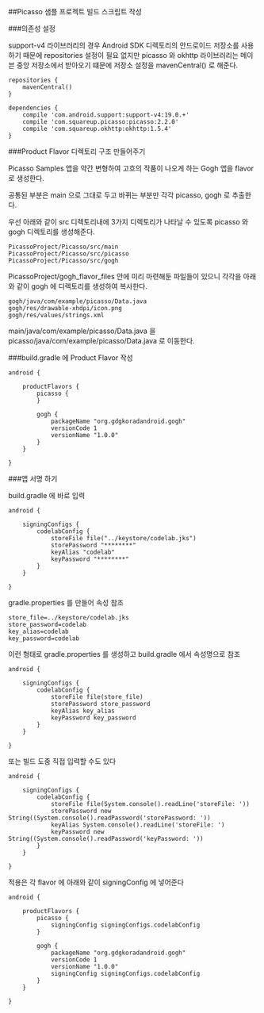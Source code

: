 ##Picasso 샘플 프로젝트 빌드 스크립트 작성

###의존성 설정
    
support-v4 라이브러리의 경우 Android SDK 디렉토리의 안드로이드 저장소를 사용하기 때문에 repositories 설정이 필요 없지만 picasso 와 okhttp 라이브러리는 메이븐 중앙 저장소에서 받아오기 떄문에 저장소 설정을 mavenCentral() 로 해준다.
    
    repositories {
        mavenCentral()
    }
    
    dependencies {
        compile 'com.android.support:support-v4:19.0.+'
        compile 'com.squareup.picasso:picasso:2.2.0'
        compile 'com.squareup.okhttp:okhttp:1.5.4'
    }
    
###Product Flavor 디렉토리 구조 만들어주기

Picasso Samples 앱을 약간 변형하여 고흐의 작품이 나오게 하는 Gogh 앱을 flavor 로 생성한다.

공통된 부분은 main 으로 그대로 두고 바뀌는 부분만 각각 picasso, gogh 로 추출한다.

우선 아래와 같이 src 디렉토리내에 3가지 디렉토리가 나타날 수 있도록 picasso 와 gogh 디렉토리를 생성해준다.

    PicassoProject/Picasso/src/main
    PicassoProject/Picasso/src/picasso
    PicassoProject/Picasso/src/gogh
    
PicassoProject/gogh_flavor_files 안에 미리 마련해둔 파일들이 있으니 각각을 아래와 같이 gogh 에 디렉토리를 생성하여 복사한다.

    gogh/java/com/example/picasso/Data.java
    gogh/res/drawable-xhdpi/icon.png
    gogh/res/values/strings.xml
    
main/java/com/example/picasso/Data.java 을 picasso/java/com/example/picasso/Data.java 로 이동한다.

###build.gradle 에 Product Flavor 작성

    android {

        productFlavors {
            picasso {
            }
    
            gogh {
                packageName "org.gdgkoradandroid.gogh"
                versionCode 1
                versionName "1.0.0"
            }
        }

    }

###앱 서명 하기

build.gradle 에 바로 입력

    android {

        signingConfigs {
            codelabConfig {
                storeFile file("../keystore/codelab.jks")
                storePassword "********"
                keyAlias "codelab"
                keyPassword "********"
            }
        }
        
    }
    
gradle.properties 를 만들어 속성 참조

    store_file=../keystore/codelab.jks
    store_password=codelab
    key_alias=codelab
    key_password=codelab
    
이런 형태로 gradle.properties 를 생성하고 build.gradle 에서 속성명으로 참조

    android {

        signingConfigs {
            codelabConfig {
                storeFile file(store_file)
                storePassword store_password
                keyAlias key_alias
                keyPassword key_password
            }
        }
    
    }
    
또는 빌드 도중 직접 입력할 수도 있다

    android {

        signingConfigs {
            codelabConfig {
                storeFile file(System.console().readLine('storeFile: '))
                storePassword new String((System.console().readPassword('storePassword: '))
                keyAlias System.console().readLine('storeFile: ')
                keyPassword new String((System.console().readPassword('keyPassword: '))
            }
        }
        
    }

적용은 각 flavor 에 아래와 같이 signingConfig 에 넣어준다

    android {
    
        productFlavors {
            picasso {
                signingConfig signingConfigs.codelabConfig
            }
    
            gogh {
                packageName "org.gdgkoradandroid.gogh"
                versionCode 1
                versionName "1.0.0"
                signingConfig signingConfigs.codelabConfig
            }
        }
        
    }

